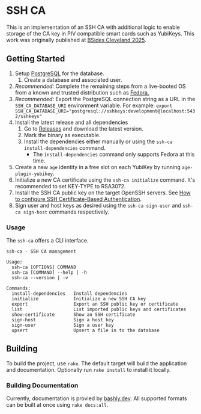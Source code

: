 # SSH CA
This is an implementation of an SSH CA with additional logic to enable storage of the CA key in PIV compatible smart cards such as YubiKeys. This work was originally published at [BSides Cleveland 2025](https://docs.google.com/presentation/d/15iSv4DiH2hChzUvoXQjF-OY86XwEQqy_f9ixQPcuyik/edit?usp=sharing).

## Getting Started
1. Setup [PostgreSQL](https://www.postgresql.org/) for the database.
    1. Create a database and associated user.
1. *Recommended:* Complete the remaining steps from a live-booted OS from a known and trusted distribution such as [Fedora.](https://fedoraproject.org/)
1. *Recommended:* Export the PostgreSQL connection string as a URL in the `SSH_CA_DATABASE_URI` environment variable. For example: `export SSH_CA_DATABASE_URI="postgresql://sshkeys:development@localhost:5432/sshkeys"`
1. Install the latest release and all dependencies
    1. Go to [Releases](https://github.com/zeroSteiner/ssh-ca/releases) and download the latest version.
    1. Mark the binary as executable.
    1. Install the dependencies either manually or using the `ssh-ca install-dependencies` command.
        * The `install-dependencies` command only supports Fedora at this time.
1. Create a new `age` identity in a free slot on each YubiKey by running `age-plugin-yubikey`.
1. Initialize a new CA certificate using the `ssh-ca initialize` command. It's recommended to set KEY-TYPE to RSA3072.
1. Install the SSH CA public key on the target OpenSSH servers. See [How to configure SSH Certificate-Based Authentication](https://goteleport.com/blog/how-to-configure-ssh-certificate-based-authentication/).
1. Sign user and host keys as desired using the `ssh-ca sign-user` and `ssh-ca sign-host` commands respectively.

### Usage
The `ssh-ca` offers a CLI interface.

```
ssh-ca - SSH CA management

Usage:
  ssh-ca [OPTIONS] COMMAND
  ssh-ca [COMMAND] --help | -h
  ssh-ca --version | -v

Commands:
  install-dependencies   Install dependencies
  initialize             Initialize a new SSH CA key
  export                 Export an SSH public key or certificate
  list                   List imported public keys and certificates
  show-certificate       Show an SSH certificate
  sign-host              Sign a host key
  sign-user              Sign a user key
  upsert                 Upsert a file in to the database
```

## Building
To build the project, use `rake`. The default target will build the application and documentation. Optionally run `rake install` to install it locally.

### Building Documentation
Currently, documentation is provied by [bashly.dev](https://bashly.dev/advanced/rendering/). All supported formats can be built at once using `rake docs:all`.
